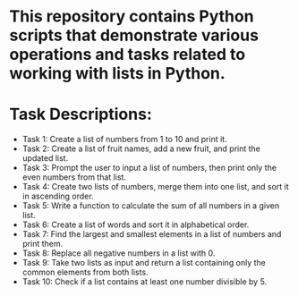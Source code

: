 # This repository contains Python scripts that demonstrate various operations and tasks related to working with lists in Python.

# Task Descriptions:

- Task 1: Create a list of numbers from 1 to 10 and print it.
- Task 2: Create a list of fruit names, add a new fruit, and print the updated list.
- Task 3: Prompt the user to input a list of numbers, then print only the even numbers from that list.
- Task 4: Create two lists of numbers, merge them into one list, and sort it in ascending order.
- Task 5: Write a function to calculate the sum of all numbers in a given list.
- Task 6: Create a list of words and sort it in alphabetical order.
- Task 7: Find the largest and smallest elements in a list of numbers and print them.
- Task 8: Replace all negative numbers in a list with 0.
- Task 9: Take two lists as input and return a list containing only the common elements from both lists.
- Task 10: Check if a list contains at least one number divisible by 5.
